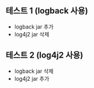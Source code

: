 ## 테스트 1 (logback 사용)
- logback jar 추가
- log4j2 jar 삭제
## 테스트 2 (log4j2 사용)
- logback jar 삭제
- log4j2 jar 추가
